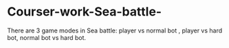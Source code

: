 # Courser-work-Sea-battle-
There are 3 game modes in Sea battle: player vs normal bot , player vs hard bot, normal bot vs hard bot.
